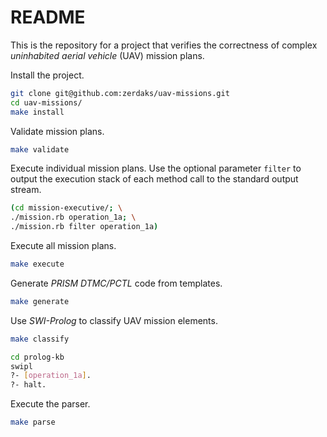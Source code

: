 # README

This is the repository for a project that verifies the correctness of complex *uninhabited aerial vehicle* (UAV) mission plans.

Install the project.

```bash
git clone git@github.com:zerdaks/uav-missions.git
cd uav-missions/
make install
```

Validate mission plans.

```bash
make validate
```

Execute individual mission plans. Use the optional parameter ```filter``` to output the execution stack of each method call to the standard output stream.

```bash
(cd mission-executive/; \
./mission.rb operation_1a; \
./mission.rb filter operation_1a)
```

Execute all mission plans.

```bash
make execute
```

Generate *PRISM DTMC/PCTL* code from templates.

```bash
make generate
```

Use *SWI-Prolog* to classify UAV mission elements.

```bash
make classify

cd prolog-kb
swipl
?- [operation_1a].
?- halt.
```

Execute the parser.

```bash
make parse
```
